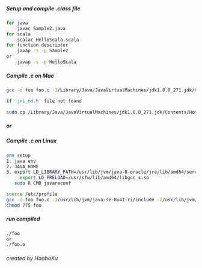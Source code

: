 ##### Setup and compile .class file 

```bash
for java
	javac Sample2.java
for scala
	scalac HelloScala.scala
for function descriptor
	javap -s -p Sample2
or 
	javap -s -p HelloScala
```



##### Compile .c on Mac

```bash
gcc -o foo foo.c -I/Library/Java/JavaVirtualMachines/jdk1.8.0_271.jdk/Contents/Home/include -L/Library/Java/JavaVirtualMachines/jdk1.8.0_271.jdk/Contents/Home/jre/lib/server -ljvm

if 'jni_md.h' file not found
 
sudo cp /Library/Java/JavaVirtualMachines/jdk1.8.0_271.jdk/Contents/Home/include/darwin/jni_md.h /Library/Java/JavaVirtualMachines/jdk1.8.0_271.jdk/Contents/Home/include
```

##### or

##### Compile .c on Linux

```bash
env setup
1. java env
2. JAVA_HOME
3. export LD_LIBRARY_PATH=/usr/lib/jvm/java-8-oracle/jre/lib/amd64/server
	 export LD_PRELOAD=/usr/sfw/lib/amd64/libgcc_s.so
   sudo R CMD javareconf

source /etc/profile
gcc -o foo foo.c -I/usr/lib/jvm/java-se-8u41-ri/include -I/usr/lib/jvm/java-se-8u41-ri/include/linux -L/usr/lib/jvm/java-se-8u41-ri/jre/lib/amd64/server -ljvm
chmod 775 foo
```



##### run compiled

```bash
./foo 
or
./foo.o
```



###### created by HaoboXu

